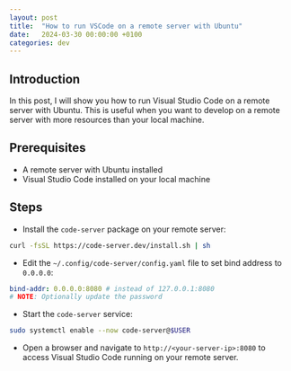 ```yaml
---
layout: post
title:  "How to run VSCode on a remote server with Ubuntu"
date:   2024-03-30 00:00:00 +0100
categories: dev
---
```


## Introduction

In this post, I will show you how to run Visual Studio Code on a remote server with Ubuntu. This is useful when you want to develop on a remote server with more resources than your local machine.

## Prerequisites

- A remote server with Ubuntu installed
- Visual Studio Code installed on your local machine

## Steps

- Install the `code-server` package on your remote server:

```bash
curl -fsSL https://code-server.dev/install.sh | sh
```

- Edit the `~/.config/code-server/config.yaml` file to set bind address to `0.0.0.0`:

```yaml
bind-addr: 0.0.0.0:8080 # instead of 127.0.0.1:8080
# NOTE: Optionally update the password
```

- Start the `code-server` service:

```bash
sudo systemctl enable --now code-server@$USER
```

- Open a browser and navigate to `http://<your-server-ip>:8080` to access Visual Studio Code running on your remote server.

